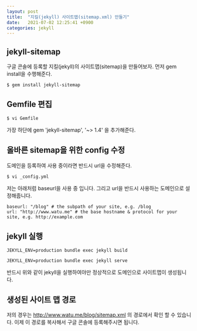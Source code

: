 ```yaml
---
layout: post
title:  "지킬(jekyll) 사이트맵(sitemap.xml) 만들기"
date:   2021-07-02 12:25:41 +0900
categories: jekyll
---
```


## jekyll-sitemap

구글 콘솔에 등록할 지킬(jekyll)의 사이트맵(sitemap)을 만들어보자.
먼저 gem install을 수행해준다.

```
$ gem install jekyll-sitemap
```

## Gemfile 편집

```
$ vi Gemfile
```

가장 하단에 gem 'jekyll-sitemap', '~> 1.4' 을 추가해준다.


## 올바른 sitemap을 위한 config 수정

도메인을 등록하여 사용 중이라면 반드시 url을 수정해준다.

```
$ vi _config.yml
```

저는 아래처럼 baseurl을 사용 중 입니다.
그리고 url을 반드시 사용하는 도메인으로 설정해줍니다.

```
baseurl: "/blog" # the subpath of your site, e.g. /blog
url: "http://www.watu.me" # the base hostname & protocol for your site, e.g. http://example.com
```

## jekyll 실행

```
JEKYLL_ENV=production bundle exec jekyll build
```

```
JEKYLL_ENV=production bundle exec jekyll serve
```

반드시 위와 같이 jekyll을 실행하여야만 정상적으로 도메인으로 사이트맵이 생성됩니다.

## 생성된 사이트 맵 경로

저의 경우는 http://www.watu.me/blog/sitemap.xml 의 경로에서 확인 할 수 있습니다.
이제 이 경로를 복사해서 구글 콘솔에 등록해주시면 됩니다.